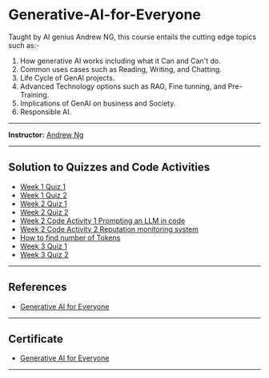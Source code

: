 # Generative-AI-for-Everyone

Taught by AI genius Andrew NG, this course entails the cutting edge topics such as:-
1. How generative AI works including what it Can and Can't do. 
2. Common uses cases such as Reading, Writing, and Chatting.
3. Life Cycle of GenAI projects.
4. Advanced Technology options such as RAG, Fine tunning, and Pre-Training. 
5. Implications of GenAI on business and Society.
6. Responsible AI.

---------------------------------------------------------------------------------------------

**Instructor:** [Andrew Ng](https://www.coursera.org/instructor/andrewng) 

---------------------------------------------------------------------------------------------

## Solution to Quizzes and Code Activities 
* [Week 1 Quiz 1](https://github.com/Rabbia-Hassan/Generative-AI-for-Everyone/blob/master/Week%201/Week%201%20Quiz%201%20What%20is%20Generative%20AI.pdf)
* [Week 1 Quiz 2](https://github.com/Rabbia-Hassan/Generative-AI-for-Everyone/blob/master/Week%201/Week%201%20Quiz%202%20Generative%20AI%20applications.pdf)
* [Week 2 Quiz 1](https://github.com/Rabbia-Hassan/Generative-AI-for-Everyone/blob/master/Week%202/Week%202%20Quiz%201%20Software%20Applications.pdf)
* [Week 2 Quiz 2](https://github.com/Rabbia-Hassan/Generative-AI-for-Everyone/blob/master/Week%202/Week%202%20Quiz%202%20Advanced%20technologies%20Beyond%20prompting.pdf)
* [Week 2 Code Activity 1 Prompting an LLM in code ](https://github.com/Rabbia-Hassan/Generative-AI-for-Everyone/blob/master/Week%202/GENAI4E_Activity%201.ipynb)
* [Week 2 Code Activity 2 Reputation monitoring system](https://github.com/Rabbia-Hassan/Generative-AI-for-Everyone/blob/master/Week%202/GENAI4E_Activity2.ipynb)
* [How to find number of Tokens](https://github.com/Rabbia-Hassan/Generative-AI-for-Everyone/blob/master/how%20to%20find%20number%20of%20tokens.PNG)
* [Week 3 Quiz 1](https://github.com/Rabbia-Hassan/Generative-AI-for-Everyone/blob/master/Week%203/Week%203%20Quiz%201%20Generative%20AI%20and%20business.pdf)
* [Week 3 Quiz 2](https://github.com/Rabbia-Hassan/Generative-AI-for-Everyone/blob/master/Week%203/Week%203%20Quiz%202%20Generative%20AI%20and%20society.pdf)


---------------------------------------------------------------------------------------------

## References

- [Generative AI for Everyone](https://www.deeplearning.ai/courses/generative-ai-for-everyone/)

---------------------------------------------------------------------------------------------

## Certificate

- [Generative AI for Everyone](https://www.coursera.org/account/accomplishments/certificate/FP4FM9KZT4F9)

---------------------------------------------------------------------------------------------


